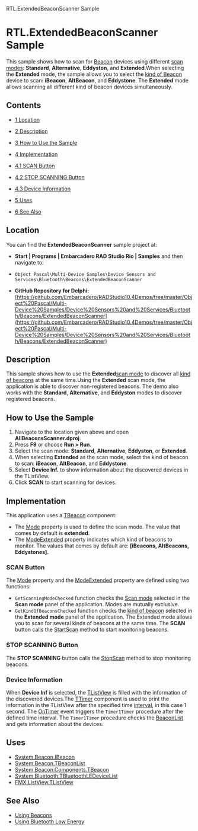 RTL.ExtendedBeaconScanner Sample[]()
# RTL.ExtendedBeaconScanner Sample 


This sample shows how to scan for [Beacon](http://docwiki.embarcadero.com/Libraries/en/System.Beacon.Components.TBeacon) devices using different [scan modes](http://docwiki.embarcadero.com/Libraries/en/System.Beacon.TBeaconScanMode): **Standard**, **Alternative**, **Eddyston**, and **Extended**.When selecting the **Extended** mode, the sample allows you to select the [kind of Beacon](http://docwiki.embarcadero.com/Libraries/en/System.Beacon.TKindofBeacon) device to scan: **iBeacon**, **AltBeacon**, and **Eddystone**. The **Extended** mode allows scanning all different kind of beacon devices simultaneously.

## Contents



* [1 Location](#Location)
* [2 Description](#Description)
* [3 How to Use the Sample](#How_to_Use_the_Sample)
* [4 Implementation](#Implementation)

* [4.1 SCAN Button](#SCAN_Button)
* [4.2 STOP SCANNING Button](#STOP_SCANNING_Button)
* [4.3 Device Information](#Device_Information)

* [5 Uses](#Uses)
* [6 See Also](#See_Also)


## Location 

You can find the **ExtendedBeaconScanner** sample project at:
* **Start | Programs | Embarcadero RAD Studio Rio | Samples** and then navigate to:

* `Object Pascal\Multi-Device Samples\Device Sensors and Services\Bluetooth\Beacons\ExtendedBeaconScanner`

* **GitHub Repository for Delphi:**[https://github.com/Embarcadero/RADStudio10.4Demos/tree/master/Object%20Pascal/Multi-Device%20Samples/Device%20Sensors%20and%20Services/Bluetooth/Beacons/ExtendedBeaconScanner](https://github.com/Embarcadero/RADStudio10.4Demos/tree/master/Object%20Pascal/Multi-Device%20Samples/Device%20Sensors%20and%20Services/Bluetooth/Beacons/ExtendedBeaconScanner)

## Description 

This sample shows how to use the **Extended**[scan mode](http://docwiki.embarcadero.com/Libraries/en/System.Beacon.TBeaconScanMode) to discover all [kind of beacons](http://docwiki.embarcadero.com/Libraries/en/System.Beacon.TKindofBeacon) at the same time.Using the **Extended** scan mode, the application is able to discover non-registered beacons.
The demo also works with the **Standard**, **Alternative**, and **Eddyston** modes to discover registered beacons.

## How to Use the Sample 


1.  Navigate to the location given above and open **AllBeaconsScanner.dproj**.
2.  Press **F9** or choose **Run > Run**.
3.  Select the scan mode: **Standard**, **Alternative**, **Eddyston**, or **Extended**.
4.  When selecting **Extended** as the scan mode, select the kind of beacon to scan: **iBeacon**, **AltBeacon**, and **Eddystone**.
5.  Select **Device Inf.** to show information about the discovered devices in the TListView.
6.  Click **SCAN** to start scanning for devices.

## Implementation 

This application uses a [TBeacon](http://docwiki.embarcadero.com/Libraries/en/System.Beacon.Components.TBeacon) component:
*  The [Mode](http://docwiki.embarcadero.com/Libraries/en/System.Beacon.Components.TCustomBeacon.Mode) property is used to define the scan mode. The value that comes by default is **extended**.
*  The [ModeExtended](http://docwiki.embarcadero.com/Libraries/en/System.Beacon.Components.TCustomBeacon.ModeExtended) property indicates which kind of beacons to monitor. The values that comes by default are: **[iBeacons, AltBeacons, Eddystones].**

### SCAN Button 

The [Mode](http://docwiki.embarcadero.com/Libraries/en/System.Beacon.Components.TCustomBeacon.Mode) property and the [ModeExtended](http://docwiki.embarcadero.com/Libraries/en/System.Beacon.Components.TCustomBeacon.ModeExtended) property are defined using two functions:
* `GetScanningModeChecked` function checks the [Scan mode](http://docwiki.embarcadero.com/Libraries/en/System.Beacon.TBeaconScanMode) selected in the **Scan mode** panel of the application. Modes are mutually exclusive.
* `GetKindOfBeaconsChecked` function checks the [kind of beacon](http://docwiki.embarcadero.com/Libraries/en/System.Beacon.TKindofBeacon) selected in the **Extended mode** panel of the application. The Extended mode allows you to scan for several kinds of beacons at the same time.
The **SCAN** button calls the [StartScan](http://docwiki.embarcadero.com/Libraries/en/System.Beacon.Components.TCustomBeacon.StartScan) method to start monitoring beacons.
### STOP SCANNING Button 

The **STOP SCANNING** button calls the [StopScan](http://docwiki.embarcadero.com/Libraries/en/System.Beacon.Components.TCustomBeacon.StopScan) method to stop monitoring beacons.
### Device Information 

When **Device Inf** is selected, the [TListView](http://docwiki.embarcadero.com/Libraries/en/FMX.ListView.TListView) is filled with the information of the discovered devices.The [TTimer](http://docwiki.embarcadero.com/Libraries/en/FMX.Types.TTimer) component is used to print the information in the TListView after the specified time [interval](http://docwiki.embarcadero.com/Libraries/en/FMX.Types.TTimer.Interval), in this case 1 second.
The [OnTimer](http://docwiki.embarcadero.com/Libraries/en/FMX.Types.TTimer.OnTimer) event triggers the `Timer1Timer` procedure after the defined time interval.
The `Timer1Timer` procedure checks the [BeaconList](http://docwiki.embarcadero.com/Libraries/en/System.Beacon.Components.TCustomBeacon.BeaconList) and gets information about the devices.

## Uses 


* [System.Beacon.IBeacon](http://docwiki.embarcadero.com/Libraries/en/System.Beacon.IBeacon)
* [System.Beacon.TBeaconList](http://docwiki.embarcadero.com/Libraries/en/System.Beacon.TBeaconList)
* [System.Beacon.Components.TBeacon](http://docwiki.embarcadero.com/Libraries/en/System.Beacon.Components.TBeacon)
* [System.Bluetooth.TBluetoothLEDeviceList](http://docwiki.embarcadero.com/Libraries/en/System.Bluetooth.TBluetoothLEDeviceList)
* [FMX.ListView.TListView](http://docwiki.embarcadero.com/Libraries/en/FMX.ListView.TListView)

## See Also 


* [Using Beacons](http://docwiki.embarcadero.com/RADStudio/en/Using_Beacons)
* [Using Bluetooth Low Energy](http://docwiki.embarcadero.com/RADStudio/en/Using_Bluetooth_Low_Energy)





